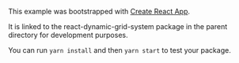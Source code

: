 This example was bootstrapped with [Create React App](https://github.com/facebook/create-react-app).

It is linked to the react-dynamic-grid-system package in the parent directory for development purposes.

You can run `yarn install` and then `yarn start` to test your package.
